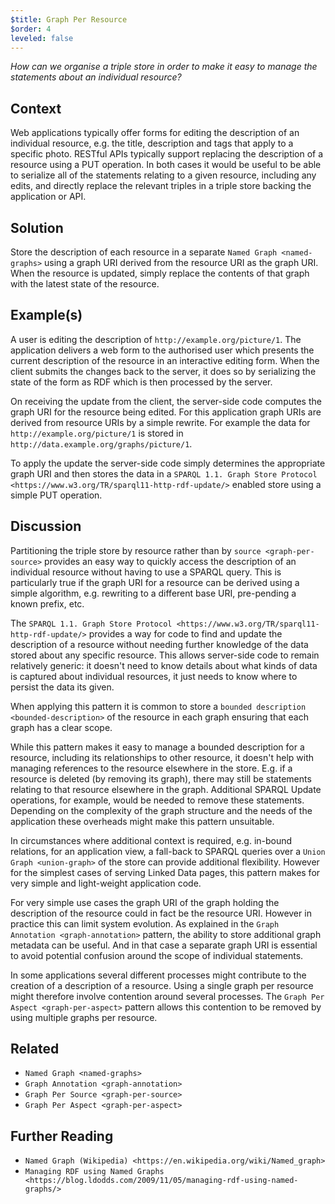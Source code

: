 ```yaml
---
$title: Graph Per Resource
$order: 4
leveled: false
---
```


*How can we organise a triple store in order to make it easy to manage the statements about an individual resource?*

## Context

Web applications typically offer forms for editing the description of an individual resource, e.g. the title, description and tags that apply to a specific photo. RESTful APIs typically support replacing the description of a resource using a PUT operation. In both cases it would be useful to be able to serialize all of the statements relating to a given resource, including any edits, and directly replace the relevant triples in a triple store backing the application or API.

## Solution

Store the description of each resource in a separate `Named Graph <named-graphs>` using a graph URI derived from the resource URI as the graph URI. When the resource is updated, simply replace the contents of that graph with the latest state of the resource.

## Example(s)

A user is editing the description of ``http://example.org/picture/1``. The application delivers a web form to the authorised user which presents the current description of the resource in an interactive editing form. When the client submits the changes back to the server, it does so by serializing the state of the form as RDF which is then processed by the server.

On receiving the update from the client, the server-side code computes the graph URI for the resource being edited. For this application graph URIs are derived from resource URIs by a simple rewrite. For example the data for ``http://example.org/picture/1`` is stored in ``http://data.example.org/graphs/picture/1``.

To apply the update the server-side code simply determines the appropriate graph URI and then stores the data in a `SPARQL 1.1. Graph Store Protocol <https://www.w3.org/TR/sparql11-http-rdf-update/>` enabled store using a simple PUT operation.

## Discussion

Partitioning the triple store by resource rather than by `source <graph-per-source>` provides an easy way to quickly access the description of an individual resource without having to use a SPARQL query. This is particularly true if the graph URI for a resource can be derived using a simple algorithm, e.g. rewriting to a different base URI, pre-pending a known prefix, etc.

The `SPARQL 1.1. Graph Store Protocol <https://www.w3.org/TR/sparql11-http-rdf-update/>` provides a way for code to find and update the description of a resource without needing further knowledge of the data stored about any specific resource. This allows server-side code to remain relatively generic: it doesn't need to know details about what kinds of data is captured about individual resources, it just needs to know where to persist the data its given.

When applying this pattern it is common to store a `bounded description <bounded-description>` of the resource in each graph ensuring that each graph has a clear scope.

While this pattern makes it easy to manage a bounded description for a resource, including its relationships to other resource, it doesn't help with managing references to the resource elsewhere in the store. E.g. if a resource is deleted (by removing its graph), there may still be statements relating to that resource elsewhere in the graph. Additional SPARQL Update operations, for example, would be needed to remove these statements. Depending on the complexity of the graph structure and the needs of the application these overheads might make this pattern unsuitable.

In circumstances where additional context is required, e.g. in-bound relations, for an application view, a fall-back to SPARQL queries over a `Union Graph <union-graph>` of the store can provide additional flexibility. However for the simplest cases of serving Linked Data pages, this pattern makes for very simple and light-weight application code.

For very simple use cases the graph URI of the graph holding the description of the resource could in fact be the resource URI. However in practice this can limit system evolution. As explained in the `Graph Annotation <graph-annotation>` pattern, the ability to store additional graph metadata can be useful. And in that case a separate graph URI is essential to avoid potential confusion around the scope of individual statements.

In some applications several different processes might contribute to the creation of a description of a resource. Using a single graph per resource might therefore involve contention around several processes. The `Graph Per Aspect <graph-per-aspect>` pattern allows this contention to be removed by using multiple graphs per resource.

## Related

- `Named Graph <named-graphs>`
- `Graph Annotation <graph-annotation>`
- `Graph Per Source <graph-per-source>`
- `Graph Per Aspect <graph-per-aspect>`

## Further Reading

- `Named Graph (Wikipedia) <https://en.wikipedia.org/wiki/Named_graph>`
- `Managing RDF using Named Graphs <https://blog.ldodds.com/2009/11/05/managing-rdf-using-named-graphs/>`

